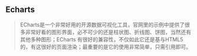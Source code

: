 ## Echarts

> ECharts是一个非常好用的开源数据可视化工具，官网里的示例中提供了很多非常好看的图形界面，必不可少的还是柱状图、折线图、饼图，当然还有其他多种图形；ECharts 有很好的兼容性，不仅如此它还是基与HTML5的，有这很好的页面渲染；最重要的是它的使用非常简单，只需引用即可。

